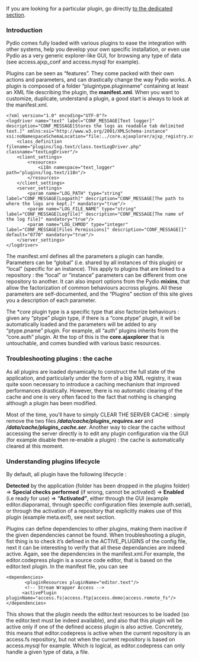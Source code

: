 If you are looking for a particular plugin, go directly [to the dedicated section](https://pyd.io/plugins/).

### Introduction
Pydio comes fully loaded with various plugins to ease the integration with other systems, help you develop your own specific installation, or even use Pydio as a very generic explorer-like GUI, for browsing any type of data (see access.ajxp_conf and access.mysql for example).

Plugins can be seen as “features”. They come packed with their own actions and parameters, and can drastically change the way Pydio works.  A plugin is composed of a folder “plugintype.pluginname” containing at least an XML file describing the plugin, the **manifest.xml**. When you want to customize, duplicate, understand a plugin, a good start is always to look at the manifest.xml.

    <?xml version="1.0" encoding="UTF-8"?>
    <logdriver name="text" label="CONF_MESSAGE[Text logger]" description="CONF_MESSAGE[Stores the logs as readable tab delimited text.]" xmlns:xsi="http://www.w3.org/2001/XMLSchema-instance" xsi:noNamespaceSchemaLocation="file:../core.ajaxplorer/ajxp_registry.xsd">
        <class_definition filename="plugins/log.text/class.textLogDriver.php" classname="textLogDriver"/>
        <client_settings>
            <resources>
                <i18n namespace="text_logger" path="plugins/log.text/i18n"/>
            </resources>
        </client_settings>
        <server_settings>
            <param name="LOG_PATH" type="string" label="CONF_MESSAGE[Logpath]" description="CONF_MESSAGE[The path to where the logs are kept.]" mandatory="true"/>
            <param name="LOG_FILE_NAME" type="string" label="CONF_MESSAGE[Logfile]" description="CONF_MESSAGE[The name of the log file]" mandatory="true"/>
            <param name="LOG_CHMOD" type="integer" label="CONF_MESSAGE[Files Permissions]" description="CONF_MESSAGE[]" default="0770" mandatory="true"/>
        </server_settings>
    </logdriver>

The manifest.xml defines all the parameters a plugin can handle. Parameters can be “global” (i.e. shared by all instances of this plugin) or “local” (specific for an instance). This apply to plugins that are linked to a repository : the “local”  or “instance” parameters can be different from one repository to another. It can also import options from the Pydio **mixins**, that allow the factorization of common behaviours accross plugins. All these parameters are self-documented, and the “Plugins” section of this site gives you a description of each parameter.

The **core* plugin type is a specific type that also factorize behaviours : given any “ptype” plugin type, if there is a “core.ptype” plugin, it will be automatically loaded and the parameters will be added to any “ptype.pname” plugin. For example, all “auth” plugins inherits from the “core.auth” plugin. At the top of this is the **core.ajaxplorer** that is untouchable, and comes bundled with various basic resources.

### Troubleshooting plugins : the cache
As all plugins are loaded dynamically to construct the full state of the application, and particularly under the form of a big XML registry, it was quite soon necessary to introduce a caching mechanism that improved performances drastically. However, there is no automatic clearing of the cache and one is very often faced to the fact that nothing is changing although a plugin has been modified.

Most of the time, you’ll have to simply CLEAR THE SERVER CACHE : simply remove the two files **_/data/cache/plugins_requires.ser_**  and **_/data/cache/plugins_cache.ser_**. Another way to clear the cache without accessing the server directly is to edit any plugin configuration via the GUI (for example disable then re-enable a plugin) : the cache is automatically cleared at this moment.

### Understanding plugins lifecycle
By default, all plugin have the following lifecycle :

**Detected** by the application (folder has been dropped in the plugins folder) => **Special checks performed** (if wrong, cannot be activated) => **Enabled** (i.e ready for use) => **“Activated”**, either through the GUI (example editor.diaporama), through specific configuration files (exemple auth.serial), or through the activation of a repository that explicitly makes use of this plugin (example meta.exif), see next section.

Plugins can define dependencies to other plugins, making them inactive if the given dependencies cannot be found. When troubleshooting a plugin, fist thing is to check it’s defined in the ACTIVE_PLUGINS of the config file, next it can be interesting to verify that all these dependancies are indeed active. Again, see the dependencies in the manifest.xml.For example, the editor.codepress plugin is a source code editor, that is based on the editor.text plugin. In the manifest file, you can see

    <dependencies>
           <pluginResources pluginName="editor.text"/>
           <!-- Stream Wrapper Access -->
          <activePlugin pluginName="access.fs|access.ftp|access.demo|access.remote_fs"/>
    </dependencies>
    
This shows that the plugin needs the editor.text resources to be loaded (so the editor.text must be indeed available), and also that this plugin will be active only if one of the defined access plugin is also active. Concretely, this means that editor.codepress is active when the current repository is an access.fs repository, but not when the current repository is based on access.mysql for example. Which is logical, as editor.codepress can only handle a given type of data, a file.
